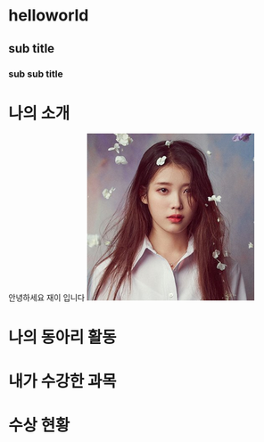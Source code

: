 # helloworld
## sub title
### sub sub title

# 나의 소개
안녕하세요 재이 입니다
<img src = "아이유.jpg" width = "300" height = "300"/> <br>

# 나의 동아리 활동

# 내가 수강한 과목

# 수상 현황
